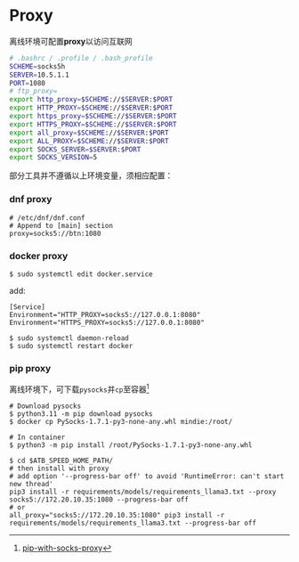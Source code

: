 # Proxy

离线环境可配置**proxy**以访问互联网
```bash
# .bashrc / .profile / .bash_profile
SCHEME=socks5h
SERVER=10.5.1.1
PORT=1080
# ftp_proxy=
export http_proxy=$SCHEME://$SERVER:$PORT
export HTTP_PROXY=$SCHEME://$SERVER:$PORT
export https_proxy=$SCHEME://$SERVER:$PORT
export HTTPS_PROXY=$SCHEME://$SERVER:$PORT
export all_proxy=$SCHEME://$SERVER:$PORT
export ALL_PROXY=$SCHEME://$SERVER:$PORT
export SOCKS_SERVER=$SERVER:$PORT
export SOCKS_VERSION=5

```

部分工具并不遵循以上环境变量，须相应配置：

### dnf proxy
```
# /etc/dnf/dnf.conf
# Append to [main] section
proxy=socks5://btn:1080

```

### docker proxy
```
$ sudo systemctl edit docker.service
```
add:
```
[Service]
Environment="HTTP_PROXY=socks5://127.0.0.1:8080"
Environment="HTTPS_PROXY=socks5://127.0.0.1:8080"

```

```
$ sudo systemctl daemon-reload
$ sudo systemctl restart docker
```
### pip proxy
离线环境下，可下载`pysocks`并`cp`至容器[^pip-with-socks-proxy]
```
# Download pysocks
$ python3.11 -m pip download pysocks
$ docker cp PySocks-1.7.1-py3-none-any.whl mindie:/root/

```

```
# In container
$ python3 -m pip install /root/PySocks-1.7.1-py3-none-any.whl

$ cd $ATB_SPEED_HOME_PATH/
# then install with proxy
# add option '--progress-bar off' to avoid 'RuntimeError: can't start new thread'
pip3 install -r requirements/models/requirements_llama3.txt --proxy socks5://172.20.10.35:1080 --progress-bar off
# or
all_proxy="socks5://172.20.10.35:1080" pip3 install -r requirements/models/requirements_llama3.txt --progress-bar off
```

[^pip-with-socks-proxy]: [pip-with-socks-proxy](https://stackoverflow.com/a/68745571)
